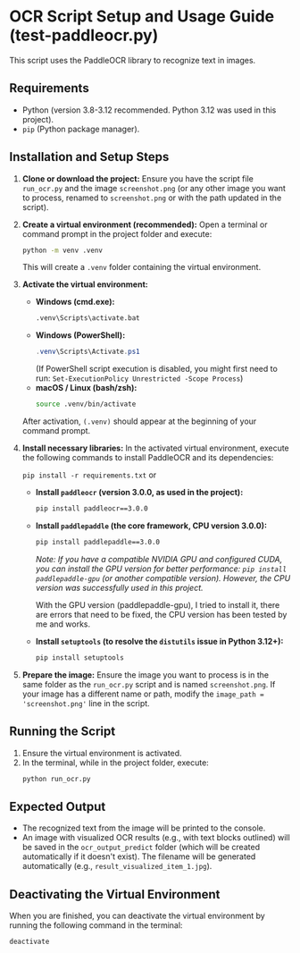 # OCR Script Setup and Usage Guide (test-paddleocr.py)

This script uses the PaddleOCR library to recognize text in images.

## Requirements

*   Python (version 3.8-3.12 recommended. Python 3.12 was used in this project).
*   `pip` (Python package manager).

## Installation and Setup Steps

1.  **Clone or download the project:**
    Ensure you have the script file `run_ocr.py` and the image `screenshot.png` (or any other image you want to process, renamed to `screenshot.png` or with the path updated in the script).

2.  **Create a virtual environment (recommended):**
    Open a terminal or command prompt in the project folder and execute:
    ```bash
    python -m venv .venv
    ```
    This will create a `.venv` folder containing the virtual environment.

3.  **Activate the virtual environment:**
    *   **Windows (cmd.exe):**
        ```bash
        .venv\Scripts\activate.bat
        ```
    *   **Windows (PowerShell):**
        ```powershell
        .venv\Scripts\Activate.ps1
        ```
        (If PowerShell script execution is disabled, you might first need to run: `Set-ExecutionPolicy Unrestricted -Scope Process`)
    *   **macOS / Linux (bash/zsh):**
        ```bash
        source .venv/bin/activate
        ```
    After activation, `(.venv)` should appear at the beginning of your command prompt.

4.  **Install necessary libraries:**
    In the activated virtual environment, execute the following commands to install PaddleOCR and its dependencies:

    `pip install -r requirements.txt` or

    *   **Install `paddleocr` (version 3.0.0, as used in the project):**
        ```bash
        pip install paddleocr==3.0.0
        ```
    *   **Install `paddlepaddle` (the core framework, CPU version 3.0.0):**
        ```bash
        pip install paddlepaddle==3.0.0
        ```
        *Note: If you have a compatible NVIDIA GPU and configured CUDA, you can install the GPU version for better performance: `pip install paddlepaddle-gpu` (or another compatible version). However, the CPU version was successfully used in this project.*

        With the GPU version (paddlepaddle-gpu), I tried to install it, there are errors that need to be fixed, the CPU version has been tested by me and works.

    *   **Install `setuptools` (to resolve the `distutils` issue in Python 3.12+):**
        ```bash
        pip install setuptools
        ```

5.  **Prepare the image:**
    Ensure the image you want to process is in the same folder as the `run_ocr.py` script and is named `screenshot.png`. If your image has a different name or path, modify the `image_path = 'screenshot.png'` line in the script.

## Running the Script

1.  Ensure the virtual environment is activated.
2.  In the terminal, while in the project folder, execute:
    ```bash
    python run_ocr.py
    ```

## Expected Output

*   The recognized text from the image will be printed to the console.
*   An image with visualized OCR results (e.g., with text blocks outlined) will be saved in the `ocr_output_predict` folder (which will be created automatically if it doesn't exist). The filename will be generated automatically (e.g., `result_visualized_item_1.jpg`).

## Deactivating the Virtual Environment

When you are finished, you can deactivate the virtual environment by running the following command in the terminal:
```bash
deactivate